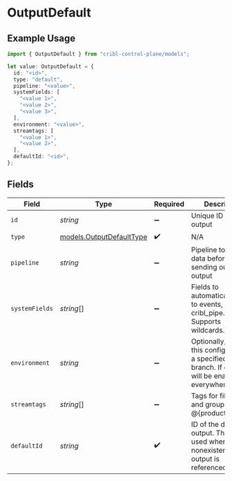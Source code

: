 # OutputDefault

## Example Usage

```typescript
import { OutputDefault } from "cribl-control-plane/models";

let value: OutputDefault = {
  id: "<id>",
  type: "default",
  pipeline: "<value>",
  systemFields: [
    "<value 1>",
    "<value 2>",
    "<value 3>",
  ],
  environment: "<value>",
  streamtags: [
    "<value 1>",
    "<value 2>",
  ],
  defaultId: "<id>",
};
```

## Fields

| Field                                                                                                | Type                                                                                                 | Required                                                                                             | Description                                                                                          |
| ---------------------------------------------------------------------------------------------------- | ---------------------------------------------------------------------------------------------------- | ---------------------------------------------------------------------------------------------------- | ---------------------------------------------------------------------------------------------------- |
| `id`                                                                                                 | *string*                                                                                             | :heavy_minus_sign:                                                                                   | Unique ID for this output                                                                            |
| `type`                                                                                               | [models.OutputDefaultType](../models/outputdefaulttype.md)                                           | :heavy_check_mark:                                                                                   | N/A                                                                                                  |
| `pipeline`                                                                                           | *string*                                                                                             | :heavy_minus_sign:                                                                                   | Pipeline to process data before sending out to this output                                           |
| `systemFields`                                                                                       | *string*[]                                                                                           | :heavy_minus_sign:                                                                                   | Fields to automatically add to events, such as cribl_pipe. Supports wildcards.                       |
| `environment`                                                                                        | *string*                                                                                             | :heavy_minus_sign:                                                                                   | Optionally, enable this config only on a specified Git branch. If empty, will be enabled everywhere. |
| `streamtags`                                                                                         | *string*[]                                                                                           | :heavy_minus_sign:                                                                                   | Tags for filtering and grouping in @{product}                                                        |
| `defaultId`                                                                                          | *string*                                                                                             | :heavy_check_mark:                                                                                   | ID of the default output. This will be used whenever a nonexistent/deleted output is referenced.     |